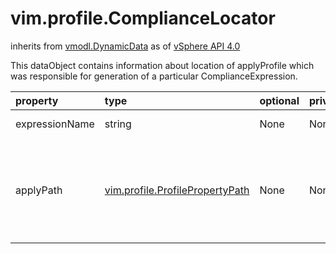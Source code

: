 vim.profile.ComplianceLocator
=============================
inherits from [vmodl.DynamicData](docs/vmodl.DynamicData.md)
as of [vSphere API 4.0](vim.version.md#vim.version.version5)


This dataObject contains information about location of applyProfile  which was responsible for generation of a particular ComplianceExpression.

| property | type | optional | priv | desc |
|:---------|:-----|:---------|:-----|:-----|
| expressionName | string | None | None | Exression for which the Locator corresponds to |
| applyPath | [vim.profile.ProfilePropertyPath](vim.profile.ProfilePropertyPath.md "vim.profile.ProfilePropertyPath") | None | None | Complete path to the profile/policy which was responsible for the    generation of the ComplianceExpression.   [ProfilePath + policyId] will uniquely identify a Policy. |


